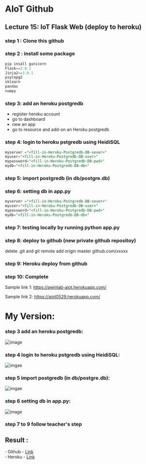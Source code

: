 # AIoT Github

## Lecture 15: IoT Flask Web (deploy to heroku)

### step 1 : Clone this github

### step 2 : install some package


```python
pip insall gunicorn   
Flask==2.0.1 
Jinja2==3.0.1 
psycopg2 
sklearn 
pandas  
numpy 
```

### step 3: add an heroku postgredb

* register heroku account
* go to dashboard
* new an app
* go to resource and add-on an Heroku postgredb

### step 4: login to heroku pstgredb using HeidiSQL


```sql
myserver ="<fill-in-Heroku-Postgredb-DB-sever>"
myuser="<fill-in-Heroku-Postgredb-DB-user>"
mypassword="<fill-in-Heroku-Postgredb-DB-pwd>"
mydb="<fill-in-Heroku-Postgredb-DB-db>"

```
### step 5: import postgredb (in db/postgre.db)


### step 6: setting db in app.py


```sql
myserver ="<fill-in-Heroku-Postgredb-DB-sever>"
myuser="<fill-in-Heroku-Postgredb-DB-user>"
mypassword="<fill-in-Heroku-Postgredb-DB-pwd>"
mydb="<fill-in-Heroku-Postgredb-DB-db>"

```
### step 7: testing locally by running python app.py

### step 8: deploy to github (new private github repositoy)

delete .git and git remote add origin master github.com/xxxxx


### step 9: Heroku deploy from github

### step 10: Complete

Sample link 1:
https://awinlab-aiot.herokuapp.com/

Sample link 2: 
https://aiot0529.herokuapp.com/




# My Version:
### step 3 add an heroku postgredb:
![image](https://i.imgur.com/A7rIDBh.png)
### step 4 login to heroku pstgredb using HeidiSQL:
![imgae](https://i.imgur.com/x7aWb8b.png)
### step 5 import postgredb (in db/postgre.db):
![imgae](https://i.imgur.com/uOSbCWt.png)
### step 6 setting db in app.py:
![image](https://i.imgur.com/jkAynuZ.png)
### step 7 to 9 follow teacher's step
## Result :
**‧** Github - [Link](https://github.com/MarseusFu/aiot0530-start-no-token)<br>
**‧** Heroku - [Link](https://aiot0531-test2.herokuapp.com/)
